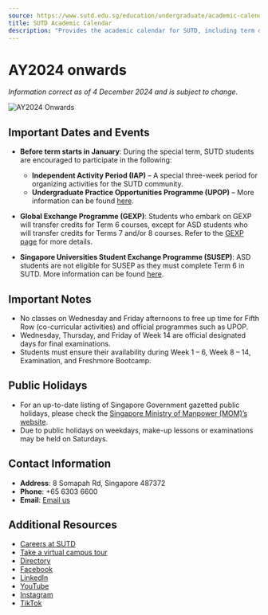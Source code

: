```yaml
---
source: https://www.sutd.edu.sg/education/undergraduate/academic-calendar/overview/ay2024-onwards/
title: SUTD Academic Calendar
description: "Provides the academic calendar for SUTD, including term dates, holidays, and internship periods."
---
```


# AY2024 onwards

*Information correct as of 4 December 2024 and is subject to change.*

![AY2024 Onwards](https://www.sutd.edu.sg/wp-content/uploads/2024/12/AY2024_onwards-Mobile_a02994.jpg)

## Important Dates and Events

* **Before term starts in January**: During the special term, SUTD students are encouraged to participate in the following:
  * **Independent Activity Period (IAP)** – A special three-week period for organizing activities for the SUTD community.
  * **Undergraduate Practice Opportunities Programme (UPOP)** – More information can be found [here](https://www.sutd.edu.sg/campus-life/undergraduate-opportunities-programme/upop/).

* **Global Exchange Programme (GEXP)**: Students who embark on GEXP will transfer credits for Term 6 courses, except for ASD students who will transfer credits for Terms 7 and/or 8 courses. Refer to the [GEXP page](https://www.sutd.edu.sg/campus-life/global-experience-and-exchange/student-exchange/outbound/global-exchange-programme-gexp/) for more details.

* **Singapore Universities Student Exchange Programme (SUSEP)**: ASD students are not eligible for SUSEP as they must complete Term 6 in SUTD. More information can be found [here](https://www.sutd.edu.sg/campus-life/global-experience-and-exchange/student-exchange/outbound/singapore-universities-student-exchange-programme/).

## Important Notes

* No classes on Wednesday and Friday afternoons to free up time for Fifth Row (co-curricular activities) and official programmes such as UPOP.
* Wednesday, Thursday, and Friday of Week 14 are official designated days for final examinations.
* Students must ensure their availability during Week 1 – 6, Week 8 – 14, Examination, and Freshmore Bootcamp.

## Public Holidays

* For an up-to-date listing of Singapore Government gazetted public holidays, please check the [Singapore Ministry of Manpower (MOM)’s website](http://www.mom.gov.sg/employment-practices/employment-rights-conditions/leave-and-holiday/Pages/public-holidays.aspx).
* Due to public holidays on weekdays, make-up lessons or examinations may be held on Saturdays.

## Contact Information

* **Address**: 8 Somapah Rd, Singapore 487372
* **Phone**: +65 6303 6600
* **Email**: [Email us](mailto:info@sutd.edu.sg)

## Additional Resources

* [Careers at SUTD](https://careers.sutd.edu.sg/)
* [Take a virtual campus tour](https://virtualtour.sutd.edu.sg/)
* [Directory](https://www.sutd.edu.sg/about/directory/)
* [Facebook](https://www.facebook.com/sutdsingapore)
* [LinkedIn](https://www.linkedin.com/school/sutd)
* [YouTube](http://www.youtube.com/user/SUTDSingapore)
* [Instagram](https://www.instagram.com/sutdsg/)
* [TikTok](https://www.tiktok.com/@sutd_sg)